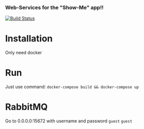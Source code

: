 ### Web-Services for the "Show-Me" app!!
[![Build Status](https://travis-ci.org/bilgeryahov/ProEP_DockerContainerServices.svg?branch=master)](https://travis-ci.org/bilgeryahov/ProEP_DockerContainerServices/)

# Installation
Only need docker

# Run
Just use command:
`docker-compose build && docker-compose up`

# RabbitMQ
Go to 0.0.0.0:15672 with username and password `guest` `guest`